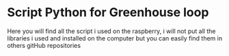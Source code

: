 # Script Python for Greenhouse loop
Here you will find all the script i used on the raspberry, i will not put all the libraries i used and installed on the computer but you can easily find them in others gitHub repositories
